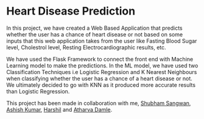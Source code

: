 # <b>Heart Disease Prediction</b>

In this project, we have created a Web Based Application that predicts whether the user has a chance of heart disease or not based on some inputs that this web application takes from the user like Fasting Blood Sugar level, Cholestrol level, Resting Electrocardiographic results, etc.

We have used the Flask Framework to connect the front end with Machine Learning model to make the predictions. In the ML model, we have used two Classification Techniques i.e Logistic Regression and K Nearest Neighbours when classifying whether the user has a chance of a heart disease or not. We ultimately decided to go with KNN as it produced more accurate results than Logistic Regression. 
 
This project has been made in collaboration with me, [Shubham Sangwan](https://github.com/Inwearth), [Ashish Kumar](https://github.com/ashish7475), [Harshil](https://github.com/kumarharshil2001) and [Atharva Damle](https://github.com/Atharv002).
